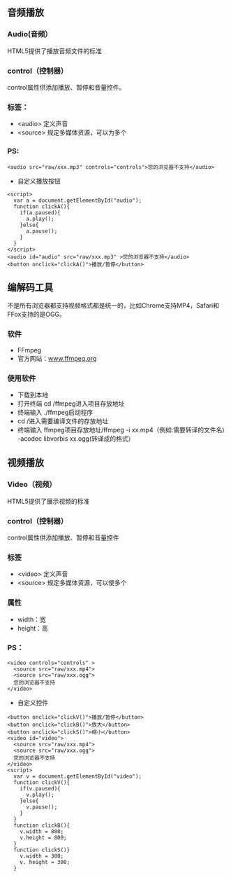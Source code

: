 ## 音频播放

### Audio(音频）
HTML5提供了播放音频文件的标准

### control（控制器）
control属性供添加播放、暂停和音量控件。

### 标签：
* \<audio\>   定义声音
* \<source\>  规定多媒体资源，可以为多个

### PS:
```
<audio src="raw/xxx.mp3" controls="controls">您的浏览器不支持</audio>
```
* 自定义播放按钮
```
<script>
  var a = document.getElementById("audio");
  function clickA(){
    if(a.paused){
      a.play();
    }else{
      a.pause();
    }
  }
</script>
<audio id="audio" src="raw/xxx.mp3" >您的浏览器不支持</audio>
<button onclick="clickA()">播放/暂停</button>
```
## 编解码工具
不是所有浏览器都支持视频格式都是统一的，比如Chrome支持MP4，Safari和FFox支持的是OGG。

### 软件
* FFmpeg
* 官方网站：www.ffmpeg.org

### 使用软件
* 下载到本地
* 打开终端 cd /ffmpeg进入项目存放地址
* 终端输入 ./ffmpeg启动程序
* cd /进入需要编译文件的存放地址  
* 终端输入 ffmpeg项目存放地址/ffmpeg   -i  xx.mp4（例如:需要转译的文件名)  -acodec libvorbis xx.ogg(转译成的格式）

## 视频播放

### Video（视频）
HTML5提供了展示视频的标准

### control（控制器）
control属性供添加播放、暂停和音量控件

### 标签
* \<video\> 定义声音
* \<source\> 规定多媒体资源，可以使多个

### 属性
* width：宽
* height：高

### PS：
```
<video controls="controls" >
  <source src="raw/xxx.mp4">
  <source src="raw/xxx.ogg">
  您的浏览器不支持
</video>
```
* 自定义控件
```
<button onclick="clickV()">播放/暂停</button>
<button onclick="clickB()">放大</button>
<button onclick="clickS()">缩小</button>
<video id="video">
  <source src="raw/xxx.mp4">
  <source src="raw/xxx.ogg">
  您的浏览器不支持
</video>
<script>
  var v = document.getElementById("video");
  function clickV(){
    if(v.paused){
      v.play();
    }else{
      v.pause();
    }
  }
  function clickB(){
    v.width = 800;
    v.height = 800;
  }
  function clickS()}
    v.width = 300;
    v. height = 300;
  }
```

